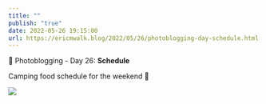 ```yaml
---
title: ""
publish: "true"
date: 2022-05-26 19:15:00
url: https://ericmwalk.blog/2022/05/26/photoblogging-day-schedule.html
---
```

📸 Photoblogging - Day 26: **Schedule**

Camping food schedule for the weekend 🚐

![](https://ericmwalk.blog/uploads/2022/5707fbb35d.jpg)